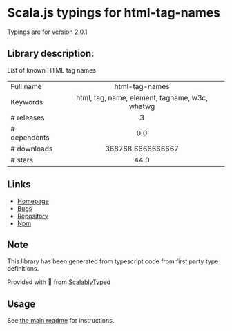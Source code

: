 
# Scala.js typings for html-tag-names

Typings are for version 2.0.1

## Library description:
List of known HTML tag names

|                    |                 |
| ------------------ | :-------------: |
| Full name          | html-tag-names |
| Keywords           | html, tag, name, element, tagname, w3c, whatwg |
| # releases         | 3 |
| # dependents       | 0.0 |
| # downloads        | 368768.6666666667 |
| # stars            | 44.0 |

## Links
- [Homepage](https://github.com/wooorm/html-tag-names#readme)
- [Bugs](https://github.com/wooorm/html-tag-names/issues)
- [Repository](https://github.com/wooorm/html-tag-names)
- [Npm](https://www.npmjs.com/package/html-tag-names)
    


## Note
This library has been generated from typescript code from first party type definitions.

Provided with :purple_heart: from [ScalablyTyped](https://github.com/oyvindberg/ScalablyTyped)

## Usage
See [the main readme](../../readme.md) for instructions.


